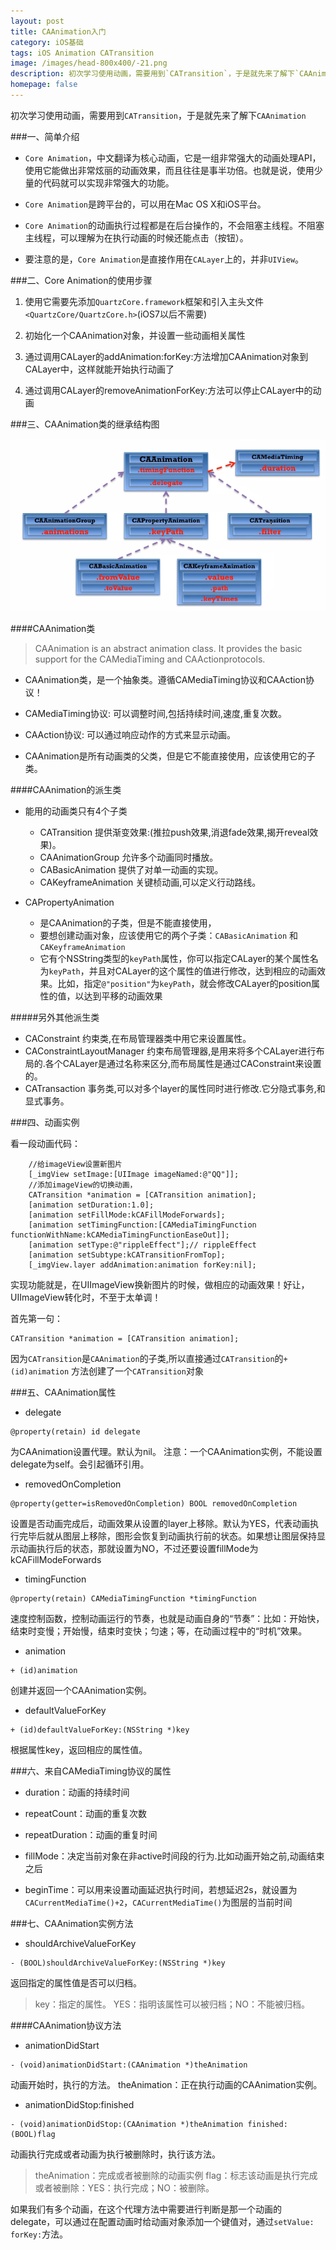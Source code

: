 ```yaml
---
layout: post
title: CAAnimation入门
category: iOS基础
tags: iOS Animation CATransition
image: /images/head-800x400/-21.png
description: 初次学习使用动画，需要用到`CATransition`，于是就先来了解下`CAAnimation`
homepage: false
---
```


初次学习使用动画，需要用到`CATransition`，于是就先来了解下`CAAnimation`

###一、简单介绍

* `Core Animation`，中文翻译为核心动画，它是一组非常强大的动画处理API，使用它能做出非常炫丽的动画效果，而且往往是事半功倍。也就是说，使用少量的代码就可以实现非常强大的功能。

* `Core Animation`是跨平台的，可以用在Mac OS X和iOS平台。

* `Core Animation`的动画执行过程都是在后台操作的，不会阻塞主线程。不阻塞主线程，可以理解为在执行动画的时候还能点击（按钮）。

* 要注意的是，`Core Animation`是直接作用在`CALayer`上的，并非`UIView`。

###二、Core Animation的使用步骤

1. 使用它需要先添加`QuartzCore.framework`框架和引入主头文件`<QuartzCore/QuartzCore.h>`(iOS7以后不需要)

2. 初始化一个CAAnimation对象，并设置一些动画相关属性

3. 通过调用CALayer的addAnimation:forKey:方法增加CAAnimation对象到CALayer中，这样就能开始执行动画了

4. 通过调用CALayer的removeAnimationForKey:方法可以停止CALayer中的动画

###三、CAAnimation类的继承结构图


![CAAnimation](/images/2016/01/CAAnimation.png "CAAnimation类继承结构图")

####CAAnimation类

> CAAnimation is an abstract animation class. It provides the basic support for the CAMediaTiming and CAActionprotocols.

* CAAnimation类，是一个抽象类。遵循CAMediaTiming协议和CAAction协议！

* CAMediaTiming协议: 可以调整时间,包括持续时间,速度,重复次数。

* CAAction协议: 可以通过响应动作的方式来显示动画。

* CAAnimation是所有动画类的父类，但是它不能直接使用，应该使用它的子类。

####CAAnimation的派生类

* 能用的动画类只有4个子类
	* CATransition 提供渐变效果:(推拉push效果,消退fade效果,揭开reveal效果)。
	* CAAnimationGroup 允许多个动画同时播放。
	* CABasicAnimation 提供了对单一动画的实现。
	* CAKeyframeAnimation 关键桢动画,可以定义行动路线。

* CAPropertyAnimation
	* 是CAAnimation的子类，但是不能直接使用，
	* 要想创建动画对象，应该使用它的两个子类：`CABasicAnimation` 和 `CAKeyframeAnimation`
	* 它有个NSString类型的`keyPath`属性，你可以指定CALayer的某个属性名为`keyPath`，并且对CALayer的这个属性的值进行修改，达到相应的动画效果。比如，指定`@"position"`为`keyPath`，就会修改CALayer的position属性的值，以达到平移的动画效果


#####另外其他派生类

* CAConstraint 约束类,在布局管理器类中用它来设置属性。
* CAConstraintLayoutManager 约束布局管理器,是用来将多个CALayer进行布局的.各个CALayer是通过名称来区分,而布局属性是通过CAConstraint来设置的。
* CATransaction 事务类,可以对多个layer的属性同时进行修改.它分隐式事务,和显式事务。


###四、动画实例

看一段动画代码：

```objc
	//给imageView设置新图片
	[_imgView setImage:[UIImage imageNamed:@"QQ"]];
	//添加imageView的切换动画，
    CATransition *animation = [CATransition animation];
    [animation setDuration:1.0];
    [animation setFillMode:kCAFillModeForwards];
    [animation setTimingFunction:[CAMediaTimingFunction functionWithName:kCAMediaTimingFunctionEaseOut]];
    [animation setType:@"rippleEffect"];// rippleEffect
    [animation setSubtype:kCATransitionFromTop];
    [_imgView.layer addAnimation:animation forKey:nil];
```
实现功能就是，在UIImageView换新图片的时候，做相应的动画效果！好让，UIImageView转化时，不至于太单调！

首先第一句：

```objc
CATransition *animation = [CATransition animation];
```

因为`CATransition`是`CAAnimation`的子类,所以直接通过`CATransition`的`+ (id)animation` 方法创建了一个`CATransition`对象



###五、CAAnimation属性

* delegate

```
@property(retain) id delegate
```

为CAAnimation设置代理。默认为nil。
注意：一个CAAnimation实例，不能设置delegate为self。会引起循环引用。

* removedOnCompletion

```
@property(getter=isRemovedOnCompletion) BOOL removedOnCompletion
```

设置是否动画完成后，动画效果从设置的layer上移除。默认为YES，代表动画执行完毕后就从图层上移除，图形会恢复到动画执行前的状态。如果想让图层保持显示动画执行后的状态，那就设置为NO，不过还要设置fillMode为kCAFillModeForwards

* timingFunction

```
@property(retain) CAMediaTimingFunction *timingFunction
```

速度控制函数，控制动画运行的节奏，也就是动画自身的“节奏”：比如：开始快，结束时变慢；开始慢，结束时变快；匀速；等，在动画过程中的“时机”效果。

* animation

```
+ (id)animation
```
创建并返回一个CAAnimation实例。

* defaultValueForKey

```
+ (id)defaultValueForKey:(NSString *)key
```

根据属性key，返回相应的属性值。

###六、来自CAMediaTiming协议的属性

* duration：动画的持续时间

* repeatCount：动画的重复次数

* repeatDuration：动画的重复时间

* fillMode：决定当前对象在非active时间段的行为.比如动画开始之前,动画结束之后

* beginTime：可以用来设置动画延迟执行时间，若想延迟2s，就设置为`CACurrentMediaTime()+2`，`CACurrentMediaTime()`为图层的当前时间

###七、CAAnimation实例方法

* shouldArchiveValueForKey

```
- (BOOL)shouldArchiveValueForKey:(NSString *)key
```

返回指定的属性值是否可以归档。
> key：指定的属性。
> YES：指明该属性可以被归档；NO：不能被归档。

####CAAnimation协议方法
* animationDidStart

```
- (void)animationDidStart:(CAAnimation *)theAnimation
```
动画开始时，执行的方法。
theAnimation：正在执行动画的CAAnimation实例。

* animationDidStop:finished

```
- (void)animationDidStop:(CAAnimation *)theAnimation finished:(BOOL)flag
```

动画执行完成或者动画为执行被删除时，执行该方法。
> theAnimation：完成或者被删除的动画实例
> flag：标志该动画是执行完成或者被删除：YES：执行完成；NO：被删除。

如果我们有多个动画，在这个代理方法中需要进行判断是那一个动画的delegate，可以通过在配置动画时给动画对象添加一个键值对，通过`setValue: forKey:`方法。
















